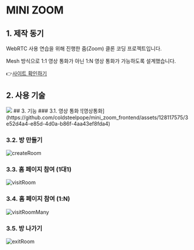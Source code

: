 # MINI ZOOM
## 1. 제작 동기
WebRTC 사용 연습을 위해 진행한 줌(Zoom) 클론 코딩 프로젝트입니다. 

Mesh 방식으로 1:1 영상 통화가 아닌 1:N 영상 통화가 가능하도록 설계했습니다.

👉[사이트 확인하기](https://mini-zoom-front.onrender.com)

## 2. 사용 기술
<img src="https://img.shields.io/badge/javascript-F7DF1E?style=for-the-badge&logo=javascript&logoColor=white">
## 3. 기능
### 3.1. 영상 통화
![영상통화](https://github.com/coldsteelpope/mini_zoom_frontend/assets/128117575/3e52d4a4-e85d-4d0a-b86f-4aa43ef8fda4)

### 3.2. 방 만들기
![createRoom](https://github.com/coldsteelpope/mini_zoom_frontend/assets/128117575/a2a7c9be-5a0e-4e64-b788-0e6d94ac5d56)

### 3.3. 홈 페이지 참여 (1대1)
![visitRoom](https://github.com/coldsteelpope/mini_zoom_frontend/assets/128117575/778ed09d-0cd4-4cc7-b00d-771248068d60)

### 3.4. 홈 페이지 참여 (1:N)
![visitRoomMany](https://github.com/coldsteelpope/mini_zoom_frontend/assets/128117575/2ae33e63-6e19-42ae-a4e9-a24e60542683)

### 3.5. 방 나가기
![exitRoom](https://github.com/coldsteelpope/mini_zoom_frontend/assets/128117575/8e809a29-d431-466e-90a8-43b8f73c8063)
